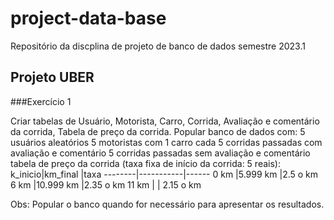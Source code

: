 # project-data-base
Repositório da discplina de projeto de banco de dados semestre 2023.1
## Projeto UBER
###Exercício 1

Criar tabelas de Usuário, Motorista, Carro, Corrida, Avaliação e comentário da corrida, Tabela de preço da corrida.
Popular banco de dados com:
5 usuários aleatórios
5 motoristas com 1 carro cada
5 corridas passadas com avaliação e comentário
5 corridas passadas sem avaliação e comentário
tabela de preço da corrida (taxa fixa de início da corrida: 5 reais):
k_inicio|km_final   |taxa
--------|-----------|------
0  km   |5.999 km   |2.5 o km
6  km   |10.999 km  |2.35 o km
11 km   |           | 2.15 o km

Obs: Popular o banco quando for necessário para apresentar os resultados.

